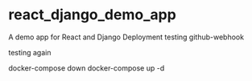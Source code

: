 # react_django_demo_app
A demo app for React and Django Deployment
testing github-webhook

testing again

docker-compose down
docker-compose up -d

